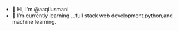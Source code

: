 - 👋 Hi, I’m @aaqilusmani
- 🌱 I’m currently learning ...full stack web development,python,and machine learning.

<!---
aaqilusmani/aaqilusmani is a ✨ special ✨ repository because its `README.md` (this file) appears on your GitHub profile.
You can click the Preview link to take a look at your changes.
--->
